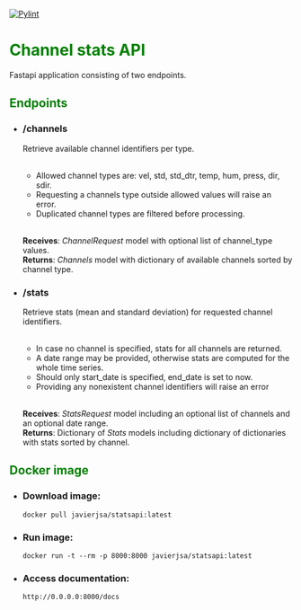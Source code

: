 [![Pylint](https://github.com/javierjsa/stats-api/actions/workflows/pylint.yml/badge.svg)](https://github.com/javierjsa/stats-api/actions/workflows/pylint.yml)
# <span style="color:green">Channel stats API
Fastapi application consisting of two endpoints.

## <span style="color:green">Endpoints


- ### /channels  
    Retrieve available channel identifiers per type.<br/><br/>
    - Allowed channel types are: vel, std, std_dtr, temp, hum, press, dir, sdir.<br/>
    - Requesting a channels type outside allowed values will raise an error.
    - Duplicated channel types are filtered before processing.<br/><br/>

    **Receives**: _ChannelRequest_ model with optional list of channel_type values.<br/>
    **Returns**: _Channels_ model with dictionary of available channels sorted by channel type.
- ### /stats
    Retrieve stats (mean and standard deviation) for requested channel identifiers.<br/><br/>

    - In case no channel is specified, stats for all channels are returned.
    - A date range may be provided, otherwise stats are computed for the whole time series.
    - Should only start_date is specified, end_date is set to now.
    - Providing any nonexistent channel identifiers will raise an error<br/><br/>

    **Receives**: _StatsRequest_ model including an optional list of channels and an optional date range.<br/>
    **Returns**:  Dictionary of _Stats_ models including dictionary of dictionaries with stats sorted by channel.

## <span style="color:green">Docker image

- ### Download image:</br>
      docker pull javierjsa/statsapi:latest

- ### Run image:</br>
      docker run -t --rm -p 8000:8000 javierjsa/statsapi:latest
 
- ### Access documentation:</br>
      http://0.0.0.0:8000/docs


